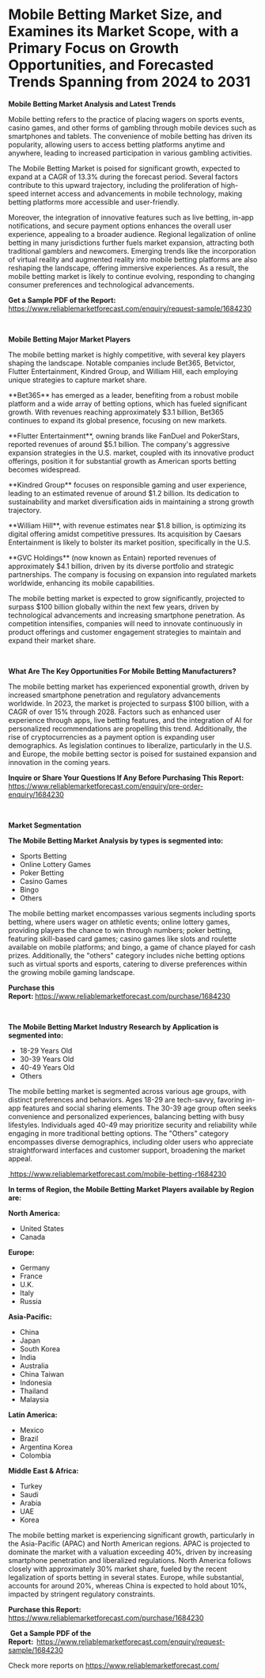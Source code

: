 <p><h1>Mobile Betting Market Size, and Examines its Market Scope, with a Primary Focus on Growth Opportunities, and Forecasted Trends Spanning from 2024 to 2031</h1></p><p><strong>Mobile Betting Market Analysis and Latest Trends</strong></p>
<p><p>Mobile betting refers to the practice of placing wagers on sports events, casino games, and other forms of gambling through mobile devices such as smartphones and tablets. The convenience of mobile betting has driven its popularity, allowing users to access betting platforms anytime and anywhere, leading to increased participation in various gambling activities.</p><p>The Mobile Betting Market is poised for significant growth, expected to expand at a CAGR of 13.3% during the forecast period. Several factors contribute to this upward trajectory, including the proliferation of high-speed internet access and advancements in mobile technology, making betting platforms more accessible and user-friendly. </p><p>Moreover, the integration of innovative features such as live betting, in-app notifications, and secure payment options enhances the overall user experience, appealing to a broader audience. Regional legalization of online betting in many jurisdictions further fuels market expansion, attracting both traditional gamblers and newcomers. Emerging trends like the incorporation of virtual reality and augmented reality into mobile betting platforms are also reshaping the landscape, offering immersive experiences. As a result, the mobile betting market is likely to continue evolving, responding to changing consumer preferences and technological advancements.</p></p>
<p><strong>Get a Sample PDF of the Report:&nbsp;</strong> <a href="https://www.reliablemarketforecast.com/enquiry/request-sample/1684230?utm_campaign=1105&utm_medium=2&utm_source=Github&utm_content=ia&utm_term=30122024&utm_id=mobile-betting">https://www.reliablemarketforecast.com/enquiry/request-sample/1684230</a></p>
<p>&nbsp;</p>
<p><strong>Mobile Betting Major Market Players</strong></p>
<p><p>The mobile betting market is highly competitive, with several key players shaping the landscape. Notable companies include Bet365, Betvictor, Flutter Entertainment, Kindred Group, and William Hill, each employing unique strategies to capture market share.</p><p>**Bet365** has emerged as a leader, benefiting from a robust mobile platform and a wide array of betting options, which has fueled significant growth. With revenues reaching approximately $3.1 billion, Bet365 continues to expand its global presence, focusing on new markets. </p><p>**Flutter Entertainment**, owning brands like FanDuel and PokerStars, reported revenues of around $5.1 billion. The company's aggressive expansion strategies in the U.S. market, coupled with its innovative product offerings, position it for substantial growth as American sports betting becomes widespread. </p><p>**Kindred Group** focuses on responsible gaming and user experience, leading to an estimated revenue of around $1.2 billion. Its dedication to sustainability and market diversification aids in maintaining a strong growth trajectory.</p><p>**William Hill**, with revenue estimates near $1.8 billion, is optimizing its digital offering amidst competitive pressures. Its acquisition by Caesars Entertainment is likely to bolster its market position, specifically in the U.S.</p><p>**GVC Holdings** (now known as Entain) reported revenues of approximately $4.1 billion, driven by its diverse portfolio and strategic partnerships. The company is focusing on expansion into regulated markets worldwide, enhancing its mobile capabilities.</p><p>The mobile betting market is expected to grow significantly, projected to surpass $100 billion globally within the next few years, driven by technological advancements and increasing smartphone penetration. As competition intensifies, companies will need to innovate continuously in product offerings and customer engagement strategies to maintain and expand their market share.</p></p>
<p>&nbsp;</p>
<p><strong>What Are The Key Opportunities For Mobile Betting Manufacturers?</strong></p>
<p><p>The mobile betting market has experienced exponential growth, driven by increased smartphone penetration and regulatory advancements worldwide. In 2023, the market is projected to surpass $100 billion, with a CAGR of over 15% through 2028. Factors such as enhanced user experience through apps, live betting features, and the integration of AI for personalized recommendations are propelling this trend. Additionally, the rise of cryptocurrencies as a payment option is expanding user demographics. As legislation continues to liberalize, particularly in the U.S. and Europe, the mobile betting sector is poised for sustained expansion and innovation in the coming years.</p></p>
<p><strong>Inquire or Share Your Questions If Any Before Purchasing This Report:</strong> <a href="https://www.reliablemarketforecast.com/enquiry/pre-order-enquiry/1684230?utm_campaign=1105&utm_medium=2&utm_source=Github&utm_content=ia&utm_term=30122024&utm_id=mobile-betting">https://www.reliablemarketforecast.com/enquiry/pre-order-enquiry/1684230</a></p>
<p>&nbsp;</p>
<p><strong>Market Segmentation</strong></p>
<p><strong>The Mobile Betting Market Analysis by types is segmented into:</strong></p>
<p><ul><li>Sports Betting</li><li>Online Lottery Games</li><li>Poker Betting</li><li>Casino Games</li><li>Bingo</li><li>Others</li></ul></p>
<p><p>The mobile betting market encompasses various segments including sports betting, where users wager on athletic events; online lottery games, providing players the chance to win through numbers; poker betting, featuring skill-based card games; casino games like slots and roulette available on mobile platforms; and bingo, a game of chance played for cash prizes. Additionally, the "others" category includes niche betting options such as virtual sports and esports, catering to diverse preferences within the growing mobile gaming landscape.</p></p>
<p><strong>Purchase this Report:&nbsp;</strong><a href="https://www.reliablemarketforecast.com/purchase/1684230?utm_campaign=1105&utm_medium=2&utm_source=Github&utm_content=ia&utm_term=30122024&utm_id=mobile-betting">https://www.reliablemarketforecast.com/purchase/1684230</a></p>
<p>&nbsp;</p>
<p><strong>The Mobile Betting Market Industry Research by Application is segmented into:</strong></p>
<p><ul><li>18-29 Years Old</li><li>30-39 Years Old</li><li>40-49 Years Old</li><li>Others</li></ul></p>
<p><p>The mobile betting market is segmented across various age groups, with distinct preferences and behaviors. Ages 18-29 are tech-savvy, favoring in-app features and social sharing elements. The 30-39 age group often seeks convenience and personalized experiences, balancing betting with busy lifestyles. Individuals aged 40-49 may prioritize security and reliability while engaging in more traditional betting options. The "Others" category encompasses diverse demographics, including older users who appreciate straightforward interfaces and customer support, broadening the market appeal.</p></p>
<p><a href="https://www.reliablemarketforecast.com/mobile-betting-r1684230?utm_campaign=1105&utm_medium=2&utm_source=Github&utm_content=ia&utm_term=30122024&utm_id=mobile-betting">&nbsp;https://www.reliablemarketforecast.com/mobile-betting-r1684230</a></p>
<p><strong>In terms of Region, the Mobile Betting Market Players available by Region are:</strong></p>
<p>
    <p> <strong> North America: </strong>
        <ul>
            <li>United States</li>
            <li>Canada</li>
        </ul>
        </p> 
    <p> <strong> Europe: </strong>
        <ul>
            <li>Germany</li>
            <li>France</li>
            <li>U.K.</li>
            <li>Italy</li>
            <li>Russia</li>
        </ul>
        </p> 
    <p> <strong> Asia-Pacific: </strong>
        <ul>
            <li>China</li>
            <li>Japan</li>
            <li>South Korea</li>
            <li>India</li>
            <li>Australia</li>
            <li>China Taiwan</li>
            <li>Indonesia</li>
            <li>Thailand</li>
            <li>Malaysia</li>
        </ul>
        </p> 
    <p> <strong> Latin America: </strong>
        <ul>
            <li>Mexico</li>
            <li>Brazil</li>
            <li>Argentina Korea</li>
            <li>Colombia</li>
        </ul>
        </p> 
    <p> <strong> Middle East & Africa: </strong>
        <ul>
            <li>Turkey</li>
            <li>Saudi</li>
            <li>Arabia</li>
            <li>UAE</li>
            <li>Korea</li>
        </ul>
    </p>
    </p>
<p><p>The mobile betting market is experiencing significant growth, particularly in the Asia-Pacific (APAC) and North American regions. APAC is projected to dominate the market with a valuation exceeding 40%, driven by increasing smartphone penetration and liberalized regulations. North America follows closely with approximately 30% market share, fueled by the recent legalization of sports betting in several states. Europe, while substantial, accounts for around 20%, whereas China is expected to hold about 10%, impacted by stringent regulatory constraints.</p></p>
<p><strong>Purchase this Report: </strong><a href="https://www.reliablemarketforecast.com/purchase/1684230?utm_campaign=1105&utm_medium=2&utm_source=Github&utm_content=ia&utm_term=30122024&utm_id=mobile-betting">https://www.reliablemarketforecast.com/purchase/1684230</a></p>
<p>&nbsp;<strong>Get a Sample PDF of the Report:&nbsp;&nbsp;</strong><a href="https://www.reliablemarketforecast.com/enquiry/request-sample/1684230?utm_campaign=1105&utm_medium=2&utm_source=Github&utm_content=ia&utm_term=30122024&utm_id=mobile-betting">https://www.reliablemarketforecast.com/enquiry/request-sample/1684230</a></p>
<p><strong></strong></p>
<p>Check more reports on <a href="https://www.reliablemarketforecast.com/?utm_campaign=1105&utm_medium=2&utm_source=Github&utm_content=ia&utm_term=30122024&utm_id=mobile-betting">https://www.reliablemarketforecast.com/</a></p>